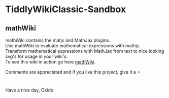 # TiddlyWikiClassic-Sandbox
## mathWiki
mathWiki contains the matjs and MathJax plugins.\
Use mathWiki to evaluate mathematical expressions with mathjs.\
Transform mathematical expressions with MathJax from text to nice looking svg's for usage in your wiki's.\
To see this wiki in action go here [mathWiki](https://raw.githack.com/qbroker/TiddlyWikiClassic-Sandbox/main/mathWiki/mathWiki.html).

Comments are appreciated and if you like this project, give it a :star:\
\
\
Have a nice day, Okido
